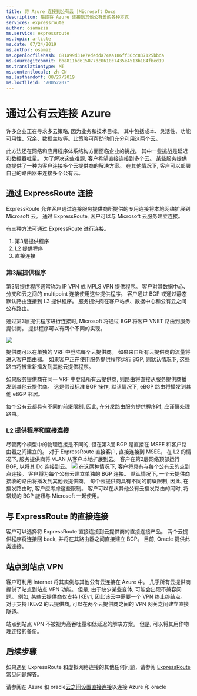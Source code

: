 ```yaml
---
title: 将 Azure 连接到公有云 |Microsoft Docs
description: 描述将 Azure 连接到其他公有云的各种方式
services: expressroute
author: osamazia
ms.service: expressroute
ms.topic: article
ms.date: 07/24/2019
ms.author: osamaz
ms.openlocfilehash: 681a99d31e7ededda74aa186ff36cc837125bbda
ms.sourcegitcommit: bba811bd615077dc0610c7435e4513b184fbed19
ms.translationtype: MT
ms.contentlocale: zh-CN
ms.lasthandoff: 08/27/2019
ms.locfileid: "70052207"
---
```

# <a name="connecting-azure-with-public-clouds"></a>通过公有云连接 Azure

许多企业正在寻求多云策略, 因为业务和技术目标。 其中包括成本、灵活性、功能可用性、冗余、数据主权等。此策略可帮助他们充分利用这两个云。 

此方法还在网络和应用程序体系结构方面面临企业的挑战。 其中一些挑战是延迟和数据吞吐量。 为了解决这些难题, 客户希望直接连接到多个云。 某些服务提供商提供了一种为客户连接多个云提供商的解决方案。 在其他情况下, 客户可以部署自己的路由器来连接多个公有云。
## <a name="connectivity-via-expressroute"></a>通过 ExpressRoute 连接
ExpressRoute 允许客户通过连接服务提供商所提供的专用连接将本地网络扩展到 Microsoft 云。 通过 ExpressRoute, 客户可以与 Microsoft 云服务建立连接。

有三种方法可通过 ExpressRoute 进行连接。

1. 第3层提供程序
2. L2 提供程序
3. 直接连接

### <a name="layer3-provider"></a>第3层提供程序

第3层提供程序通常称为 IP VPN 或 MPLS VPN 提供程序。 客户对其数据中心、分支和云之间的 multipoint 连接使用这些提供程序。 客户通过 BGP 或通过静态默认路由连接到 L3 提供程序。 服务提供商在客户站点、数据中心和公有云之间公布路由。 
 
通过第3层提供程序进行连接时, Microsoft 将通过 BGP 将客户 VNET 路由到服务提供商。 提供程序可以有两个不同的实现。

![](media/expressroute-connect-azure-to-public-cloud/azure-to-public-clouds-l3.png)

提供商可以在单独的 VRF 中登陆每个云提供商。 如果来自所有云提供商的流量将进入客户路由器。 如果客户正在使用服务提供程序运行 BGP, 则默认情况下, 这些路由将被重新播发到其他云提供程序。 

如果服务提供商在同一 VRF 中登陆所有云提供商, 则路由将直接从服务提供商播发到其他云提供商。 这是假设标准 BGP 操作, 默认情况下, eBGP 路由将播发到其他 eBGP 邻居。

每个公有云都具有不同的前缀限制, 因此, 在分发路由服务提供程序时, 应谨慎处理路由。

### <a name="layer2-provider-and-direct-connection"></a>L2 提供程序和直接连接

尽管两个模型中的物理连接是不同的, 但在第3层 BGP 是直接在 MSEE 和客户路由器之间建立的。 对于 ExpressRoute 直接客户, 直接连接到 MSEE。 在 L2 的情况下, 服务提供商将 VLAN 从客户本地扩展到云。 客户在第2层网络顶部运行 BGP, 以将其 Dc 连接到云。
![](media/expressroute-connect-azure-to-public-cloud/azure-to-public-clouds-l2.png)
在这两种情况下, 客户将具有与每个公有云的点到点连接。 客户将为每个公有云建立单独的 BGP 连接。 默认情况下, 一个云提供商接收的路由将播发到其他云提供商。 每个云提供商具有不同的前缀限制, 因此, 在播发路由时, 客户应考虑这些限制。 客户可以在从其他公有云播发路由的同时, 将常规的 BGP 旋钮与 Microsoft 一起使用。

## <a name="direct-connection-with-expressroute"></a>与 ExpressRoute 的直接连接

客户可以选择将 ExpressRoute 直接连接到云提供商的直接连接产品。 两个云提供程序将连接回 back, 并将在其路由器之间直接建立 BGP。 目前, Oracle 提供此类连接。

## <a name="site-to-site-vpn"></a>站点到站点 VPN

客户可利用 Internet 将其实例与其他公有云连接在 Azure 中。 几乎所有云提供商提供了站点到站点 VPN 功能。 但是, 由于缺少某些变体, 可能会出现不兼容问题。 例如, 某些云提供商仅支持 IKEv1, 因此该云中需要一个 VPN 终止终结点。 对于支持 IKEv2 的云提供商, 可以在两个云提供商之间的 VPN 网关之间建立直接隧道。

站点到站点 VPN 不被视为高吞吐量和低延迟的解决方案。 但是, 可以将其用作物理连接的备份。

## <a name="next-steps"></a>后续步骤
如果遇到 ExpressRoute 和虚拟网络连接的其他任何问题，请参阅 [ExpressRoute 常见问题解答][ER-FAQ]。

请参阅在 Azure 和 oracle[云之间设置直接连接][ER-OCI]以连接 Azure 和 oracle

<!--Link References-->
[ER-FAQ]: https://docs.microsoft.com/azure/expressroute/expressroute-faqs
[ER-OCI]: https://docs.microsoft.com/en-us/azure/virtual-machines/workloads/oracle/configure-azure-oci-networking



